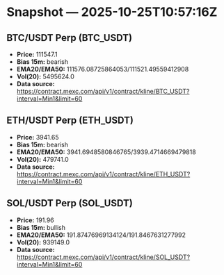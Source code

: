 # Snapshot — 2025-10-25T10:57:16Z

## BTC/USDT Perp (BTC_USDT)
- **Price:** 111547.1
- **Bias 15m:** bearish
- **EMA20/EMA50:** 111576.08725864053/111521.49559412908
- **Vol(20):** 5495624.0
- **Data source:** https://contract.mexc.com/api/v1/contract/kline/BTC_USDT?interval=Min1&limit=60

## ETH/USDT Perp (ETH_USDT)
- **Price:** 3941.65
- **Bias 15m:** bearish
- **EMA20/EMA50:** 3941.6948580846765/3939.4714669479818
- **Vol(20):** 479741.0
- **Data source:** https://contract.mexc.com/api/v1/contract/kline/ETH_USDT?interval=Min1&limit=60

## SOL/USDT Perp (SOL_USDT)
- **Price:** 191.96
- **Bias 15m:** bullish
- **EMA20/EMA50:** 191.87476969134124/191.8467631277992
- **Vol(20):** 939149.0
- **Data source:** https://contract.mexc.com/api/v1/contract/kline/SOL_USDT?interval=Min1&limit=60
